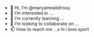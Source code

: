 - 👋 Hi, I’m @maryamealidrissy
- 👀 I’m interested in ...
- 🌱 I’m currently learning ...
- 💞️ I’m looking to collaborate on ...
- 📫 How to reach me ...s
hi i 
love sport
<!---
maryamealidrissy/maryamealidrissy is a ✨ special ✨ repository because its `README.md` (this file) appears on your GitHub profile.
You can click the Preview link to take a look at your changes.
--->

